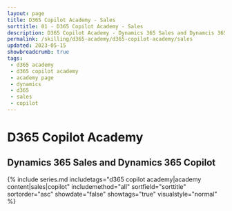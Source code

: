```yaml
---
layout: page
title: D365 Copilot Academy - Sales
sorttitle: 01 - D365 Copilot Academy - Sales
description: D365 Copilot Academy - Dynamics 365 Sales and Dynamcis 365 Copilot
permalink: /skilling/d365-academy/d365-copilot-academy/sales
updated: 2023-05-15
showbreadcrumb: true
tags: 
 - d365 academy
 - d365 copilot academy
 - academy page
 - dynamics
 - d365
 - sales
 - copilot
---
```


# D365 Copilot Academy

## Dynamics 365 Sales and Dynamics 365 Copilot

{% include series.md 
    includetags="d365 copilot academy|academy content|sales|copilot" 
    includemethod="all" 
    sortfield="sorttitle" sortorder="asc" showdate="false" showtags="true" 
    visualstyle="normal"
%}